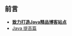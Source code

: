 ## 前言
- [**致力打造Java精品博客站点**](http://cmsblogs.com/)
- [Java 提高篇](http://wiki.jikexueyuan.com/project/java-enhancement/)